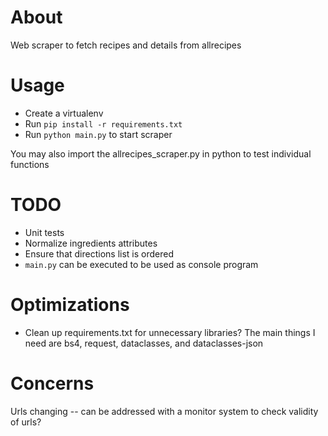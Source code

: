 # About
 Web scraper to fetch recipes and details from allrecipes

# Usage
- Create a virtualenv
- Run `pip install -r requirements.txt`
- Run `python main.py` to start scraper

You may also import the allrecipes_scraper.py in python to test individual functions

# TODO
- Unit tests
- Normalize ingredients attributes
- Ensure that directions list is ordered
- `main.py` can be executed to be used as console program

# Optimizations
- Clean up requirements.txt for unnecessary libraries? The main things I need are bs4, request, dataclasses, and dataclasses-json

# Concerns
Urls changing -- can be addressed with a monitor system to check validity of urls?
